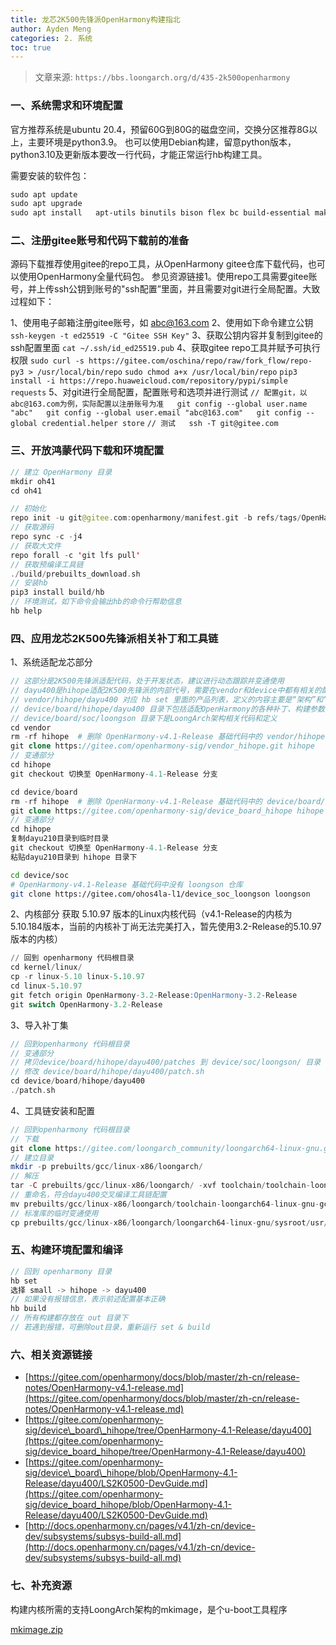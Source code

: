 ```yaml
---
title: 龙芯2K500先锋派OpenHarmony构建指北
author: Ayden Meng
categories: 2. 系统
toc: true
---
```


> 文章来源: `https://bbs.loongarch.org/d/435-2k500openharmony`

### 一、系统需求和环境配置

官方推荐系统是ubuntu 20.4，预留60G到80G的磁盘空间，交换分区推荐8G以上，主要环境是python3.9。
也可以使用Debian构建，留意python版本，python3.10及更新版本要改一行代码，才能正常运行hb构建工具。

需要安装的软件包：

```scss
sudo apt update
sudo apt upgrade
sudo apt install   apt-utils binutils bison flex bc build-essential make mtd-utils gcc-arm-linux-gnueabi u-boot-tools python3.9 python3-pip git zip unzip curl wget gcc g++ ruby dosfstools mtools default-jre default-jdk scons python3-distutils perl openssl libssl-dev cpio git-lfs m4 ccache zlib1g-dev tar rsync liblz4-tool genext2fs binutils-dev device-tree-compiler e2fsprogs git-core gnupg gnutls-bin gperf lib32ncurses5-dev libffi-dev zlib* libelf-dev libx11-dev libgl1-mesa-dev lib32z1-dev xsltproc x11proto-core-dev libc6-dev-i386 libxml2-dev lib32z-dev libdwarf-dev grsync xxd libglib2.0-dev libpixman-1-dev kmod jfsutils reiserfsprogs xfsprogs squashfs-tools  pcmciautils quota ppp libtinfo-dev libtinfo5 libncurses5 libncurses5-dev libncursesw5 libstdc++6  gcc-arm-none-eabi vim ssh locales doxygen libxinerama-dev libxcursor-dev libxrandr-dev libxi-dev npm libfl-dev
```

### 二、注册gitee账号和代码下载前的准备

源码下载推荐使用gitee的repo工具，从OpenHarmony gitee仓库下载代码，也可以使用OpenHarmony全量代码包。
参见资源链接1。使用repo工具需要gitee账号，并上传ssh公钥到账号的"ssh配置”里面，并且需要对git进行全局配置。大致过程如下：

1、使用电子邮箱注册gitee账号，如 [abc@163.com](mailto:abc@163.com)
2、使用如下命令建立公钥
`ssh-keygen -t ed25519 -C "Gitee SSH Key"`
3、获取公钥内容并复制到gitee的ssh配置里面
`cat ~/.ssh/id_ed25519.pub`
4、获取gitee repo工具并赋予可执行权限
`sudo curl -s https://gitee.com/oschina/repo/raw/fork_flow/repo-py3 > /usr/local/bin/repo`
`sudo chmod a+x /usr/local/bin/repo`
`pip3 install -i https://repo.huaweicloud.com/repository/pypi/simple requests`
5、对git进行全局配置，配置账号和选项并进行测试
`// 配置git，以abc@163.com为例，实际配置以注册账号为准   git config --global user.name "abc"   git config --global user.email "abc@163.com"   git config --global credential.helper store`
`// 测试   ssh -T git@gitee.com`

### 三、开放鸿蒙代码下载和环境配置

```kotlin
// 建立 OpenHarmony 目录
mkdir oh41
cd oh41

// 初始化
repo init -u git@gitee.com:openharmony/manifest.git -b refs/tags/OpenHarmony-v4.1-Release --no-repo-verify
// 获取源码
repo sync -c -j4
// 获取大文件
repo forall -c 'git lfs pull'
// 获取预编译工具链
./build/prebuilts_download.sh
// 安装hb
pip3 install build/hb
// 环境测试，如下命令会输出hb的命令行帮助信息
hb help
```

### 四、应用龙芯2K500先锋派相关补丁和工具链

1、系统适配龙芯部分

```php
// 这部分是2K500先锋派适配代码，处于开发状态，建议进行动态跟踪并变通使用
// dayu400是hihope适配2K500先锋派的内部代号，需要在vendor和device中都有相关的配置
// vendor/hihope/dayu400 对应 hb set 里面的产品列表，定义的内容主要是“架构”和“功能”的定义
// device/board/hihope/dayu400 目录下包括适配OpenHarmony的各种补丁、构建参数的相关定义
// device/board/soc/loongson 目录下是LoongArch架构相关代码和定义
cd vendor
rm -rf hihope  # 删除 OpenHarmony-v4.1-Release 基础代码中的 vendor/hihope 仓库
git clone https://gitee.com/openharmony-sig/vendor_hihope.git hihope
// 变通部分
cd hihope
git checkout 切换至 OpenHarmony-4.1-Release 分支

cd device/board
rm -rf hihope  # 删除 OpenHarmony-v4.1-Release 基础代码中的 device/board/hihope 仓库
git clone https://gitee.com/openharmony-sig/device_board_hihope hihope
// 变通部分
cd hihope
复制dayu210目录到临时目录
git checkout 切换至 OpenHarmony-4.1-Release 分支
粘贴dayu210目录到 hihope 目录下
```

```bash
cd device/soc
# OpenHarmony-v4.1-Release 基础代码中没有 loongson 仓库
git clone https://gitee.com/ohos4la-l1/device_soc_loongson loongson
```

2、内核部分
获取 5.10.97 版本的Linux内核代码（v4.1-Release的内核为 5.10.184版本，当前的内核补丁尚无法完美打入，暂先使用3.2-Release的5.10.97 版本的内核）

```sql
// 回到 openharmony 代码根目录
cd kernel/linux/
cp -r linux-5.10 linux-5.10.97
cd linux-5.10.97
git fetch origin OpenHarmony-3.2-Release:OpenHarmony-3.2-Release
git switch OpenHarmony-3.2-Release
```

3、导入补丁集

```cpp
// 回到openharmony 代码根目录
// 变通部分
// 拷贝device/board/hihope/dayu400/patches 到 device/soc/loongson/ 目录
// 修改 device/board/hihope/dayu400/patch.sh
cd device/board/hihope/dayu400
./patch.sh
```

4、工具链安装和配置

```php
// 回到openharmony 代码根目录
// 下载
git clone https://gitee.com/loongarch_community/loongarch64-linux-gnu.git toolchain
// 建立目录
mkdir -p prebuilts/gcc/linux-x86/loongarch/
// 解压
tar -C prebuilts/gcc/linux-x86/loongarch/ -xvf toolchain/toolchain-loongarch64-linux-gnu-gcc8-host-x86_64-2022-07-18.tar.xz
// 重命名，符合dayu400交叉编译工具链配置
mv prebuilts/gcc/linux-x86/loongarch/toolchain-loongarch64-linux-gnu-gcc8-host-x86_64-2022-07-18 prebuilts/gcc/linux-x86/loongarch/loongarch64-linux-gnu/
// 标准库的临时变通使用
cp prebuilts/gcc/linux-x86/loongarch/loongarch64-linux-gnu/sysroot/usr/lib64/libstdc++.so prebuilts/gcc/linux-x86/loongarch/loongarch64-linux-gnu/sysroot/usr/lib64/libc++.so
```

### 五、构建环境配置和编译

```rust
// 回到 openharmony 目录
hb set
选择 small -> hihope -> dayu400
// 如果没有报错信息，表示前述配置基本正确
hb build
// 所有构建都存放在 out 目录下
// 若遇到报错，可删除out目录，重新运行 set & build
```

### 六、相关资源链接

+   [https://gitee.com/openharmony/docs/blob/master/zh-cn/release-notes/OpenHarmony-v4.1-release.md](https://gitee.com/openharmony/docs/blob/master/zh-cn/release-notes/OpenHarmony-v4.1-release.md)
+   [https://gitee.com/openharmony-sig/device\_board\_hihope/tree/OpenHarmony-4.1-Release/dayu400](https://gitee.com/openharmony-sig/device_board_hihope/tree/OpenHarmony-4.1-Release/dayu400)
+   [https://gitee.com/openharmony-sig/device\_board\_hihope/blob/OpenHarmony-4.1-Release/dayu400/LS2K0500-DevGuide.md](https://gitee.com/openharmony-sig/device_board_hihope/blob/OpenHarmony-4.1-Release/dayu400/LS2K0500-DevGuide.md)
+   [http://docs.openharmony.cn/pages/v4.1/zh-cn/device-dev/subsystems/subsys-build-all.md](http://docs.openharmony.cn/pages/v4.1/zh-cn/device-dev/subsystems/subsys-build-all.md)

### 七、补充资源

构建内核所需的支持LoongArch架构的mkimage，是个u-boot工具程序

[mkimage.zip](https://bbs.loongarch.org/api/fof/download/d221fad5-8876-4235-97e0-5664644cf17e/3328/kAVs06MUPHPpp9r8BDdLNnVONXg8QGIlIGYJBP3G)
